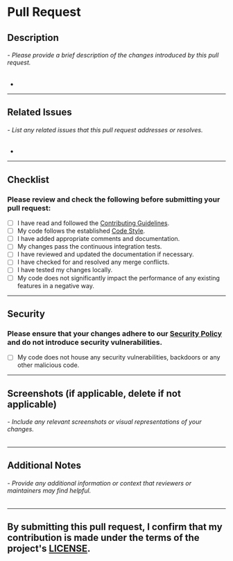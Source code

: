 # Pull Request

## Description
###### _- Please provide a brief description of the changes introduced by this pull request._

- 
___
## Related Issues
###### _- List any related issues that this pull request addresses or resolves._

- 
___
## Checklist
### Please review and check the following before submitting your pull request:

- [ ] I have read and followed the [Contributing Guidelines](../CONTRIBUTING.md).
- [ ] My code follows the established [Code Style](../CONTRIBUTING.md#code-style).
- [ ] I have added appropriate comments and documentation.
- [ ] My changes pass the continuous integration tests.
- [ ] I have reviewed and updated the documentation if necessary.
- [ ] I have checked for and resolved any merge conflicts.
- [ ] I have tested my changes locally.
- [ ] My code does not significantly impact the performance of any existing features in a negative way.
---
## Security
### Please ensure that your changes adhere to our [Security Policy](../SECURITY.md) and do not introduce security vulnerabilities.

- [ ] My code does not house any security vulnerabilities, backdoors or any other malicious code.
___
## Screenshots (if applicable, delete if not applicable)
###### _- Include any relevant screenshots or visual representations of your changes._


___
## Additional Notes
###### _- Provide any additional information or context that reviewers or maintainers may find helpful._


___
## By submitting this pull request, I confirm that my contribution is made under the terms of the project's [LICENSE](../LICENSE.md).
